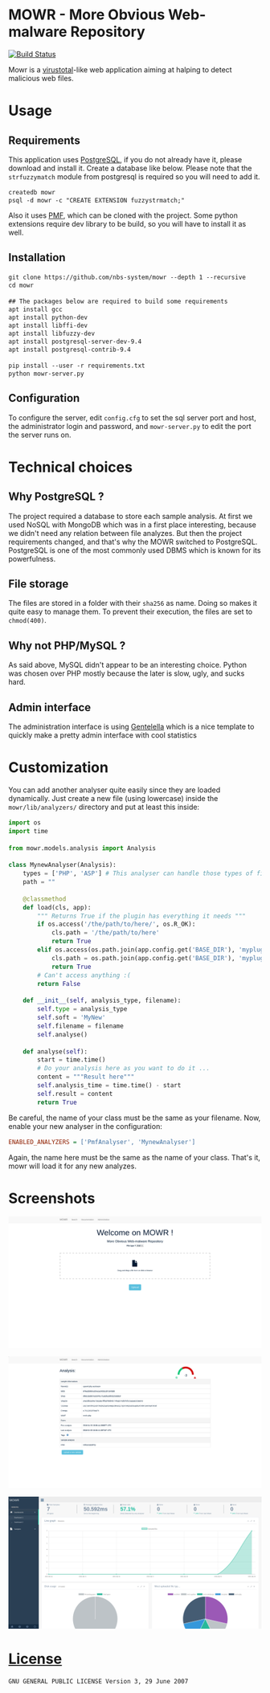 # MOWR - More Obvious Web-malware Repository
[![Build Status](https://travis-ci.org/nbs-system/mowr.svg?branch=master)](https://travis-ci.com/nbs-system/mowr/)

Mowr is a [virustotal]( https://www.virustotal.com/ )-like web application aiming at halping to detect malicious web files.

# Usage
## Requirements
This application uses [PostgreSQL]( http://www.postgresql.org/ ), if you do not already have it, please download and install it.
Create a database like below. Please note that the `strfuzzymatch` module from postgresql is required so you will need to add it.
```
createdb mowr
psql -d mowr -c "CREATE EXTENSION fuzzystrmatch;"
```

Also it uses [PMF](https://github.com/nbs-system/php-malware-finder), which can be cloned with the project.
Some python extensions require dev library to be build, so you will have to install it as well.

## Installation
```
git clone https://github.com/nbs-system/mowr --depth 1 --recursive
cd mowr

## The packages below are required to build some requirements
apt install gcc
apt install python-dev
apt install libffi-dev
apt install libfuzzy-dev
apt install postgresql-server-dev-9.4
apt install postgresql-contrib-9.4

pip install --user -r requirements.txt
python mowr-server.py
```

## Configuration
To configure the server, edit `config.cfg` to set the sql server port and host, the administrator login and password,
and `mowr-server.py` to edit the port the server runs on.

# Technical choices
## Why PostgreSQL ?
The project required a database to store each sample analysis. At first we used NoSQL with MongoDB which was in a first place interesting,
because we didn't need any relation between file analyzes.
But then the project requirements changed, and that's why the MOWR switched to PostgreSQL. PostgreSQL is one of the most commonly used DBMS
which is known for its powerfulness.

## File storage
The files are stored in a folder with their `sha256` as name. Doing so makes it quite easy to manage them. To prevent their execution, the files are set to `chmod(400)`.

## Why not PHP/MySQL ?
As said above, MySQL didn't appear to be an interesting choice. Python was chosen over PHP mostly because the later is slow, ugly, and sucks hard.


## Admin interface
The administration interface is using [Gentelella](https://github.com/puikinsh/gentelella) which is a nice template to quickly make a pretty
admin interface with cool statistics

# Customization
You can add another analyser quite easily since they are loaded dynamically.
Just create a new file (using lowercase) inside the `mowr/lib/analyzers/` directory and put at least this inside:
```python
import os
import time

from mowr.models.analysis import Analysis

class MynewAnalyser(Analysis):
    types = ['PHP', 'ASP'] # This analyser can handle those types of file
    path = ""

    @classmethod
    def load(cls, app):
        """ Returns True if the plugin has everything it needs """
        if os.access('/the/path/to/here/', os.R_OK):
            cls.path = '/the/path/to/here'
            return True
        elif os.access(os.path.join(app.config.get('BASE_DIR'), 'myplugin'), os.R_OK):
            cls.path = os.path.join(app.config.get('BASE_DIR'), 'myplugin')
            return True
        # Can't access anything :(
        return False

    def __init__(self, analysis_type, filename):
        self.type = analysis_type
        self.soft = 'MyNew'
        self.filename = filename
        self.analyse()

    def analyse(self):
        start = time.time()
        # Do your analysis here as you want to do it ...
        content = """Result here"""
        self.analysis_time = time.time() - start
        self.result = content
        return True
```
Be careful, the name of your class must be the same as your filename.
Now, enable your new analyser in the configuration:
```ini
ENABLED_ANALYZERS = ['PmfAnalyser', 'MynewAnalyser']
```
Again, the name here must be the same as the name of your class.
That's it, mowr will load it for any new analyzes.

# Screenshots
![Index page](/docs/index.png?raw=true "Index page")


![Analysis page](/docs/analysis.png?raw=true "Analysis page")


![Administration interface](/docs/admin.png?raw=true "Administration interface")

# [License](https://github.com/nbs-system/mowr/blob/master/LICENSE.txt)
`GNU GENERAL PUBLIC LICENSE Version 3, 29 June 2007`
